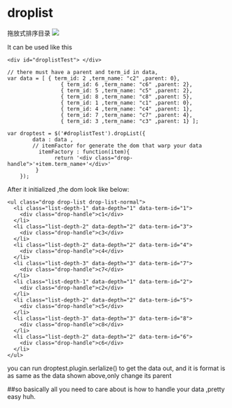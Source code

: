 # droplist
拖放式排序目录
![](http://fh-static-image.oss-cn-hangzhou.aliyuncs.com/marque%2FScreen%20Shot%202016-02-19%20at%2012.21.54%20PM.png)

It can be used like this
    
    <div id="droplistTest"> </div>
    
    // there must have a parent and term_id in data, 
    var data = [ { term_id: 2 ,term_name: "c2" ,parent: 0}, 
					 { term_id: 6 ,term_name: "c6" ,parent: 2},
					 { term_id: 5 ,term_name: "c5" ,parent: 2},
					 { term_id: 8 ,term_name: "c8" ,parent: 5},
					 { term_id: 1 ,term_name: "c1" ,parent: 0},
					 { term_id: 4 ,term_name: "c4" ,parent: 1},
					 { term_id: 7 ,term_name: "c7" ,parent: 4},
					 { term_id: 3 ,term_name: "c3" ,parent: 1} ];
		
    var droptest = $('#droplistTest').dropList({
		    data : data ,
		    // itemFactor for generate the dom that warp your data
			  itemFactory : function(item){
				   return '<div class="drop-handle">'+item.term_name+'</div>'
			 }
		});
		
After it initialized ,the dom look like below:
    
    <ul class="drop drop-list drop-list-normal">
      <li class="list-depth-1" data-depth="1" data-term-id="1">
        <div class="drop-handle">c1</div>
      </li>
      <li class="list-depth-2" data-depth="2" data-term-id="3">
        <div class="drop-handle">c3</div>
      </li>
      <li class="list-depth-2" data-depth="2" data-term-id="4">
        <div class="drop-handle">c4</div>
      </li>
      <li class="list-depth-3" data-depth="3" data-term-id="7">
        <div class="drop-handle">c7</div>
      </li>
      <li class="list-depth-1" data-depth="1" data-term-id="2">
        <div class="drop-handle">c2</div>
      </li>
      <li class="list-depth-2" data-depth="2" data-term-id="5">
        <div class="drop-handle">c5</div>
      </li>
      <li class="list-depth-3" data-depth="3" data-term-id="8">
        <div class="drop-handle">c8</div>
      </li>
      <li class="list-depth-2" data-depth="2" data-term-id="6">
        <div class="drop-handle">c6</div>
      </li>
    </ul>

you can run droptest.plugin.serlalize() to get the data out, 
and it is format is as same as the data shown above,only change its parent

##so basically all you need to care about is how to handle your data ,pretty easy huh.
